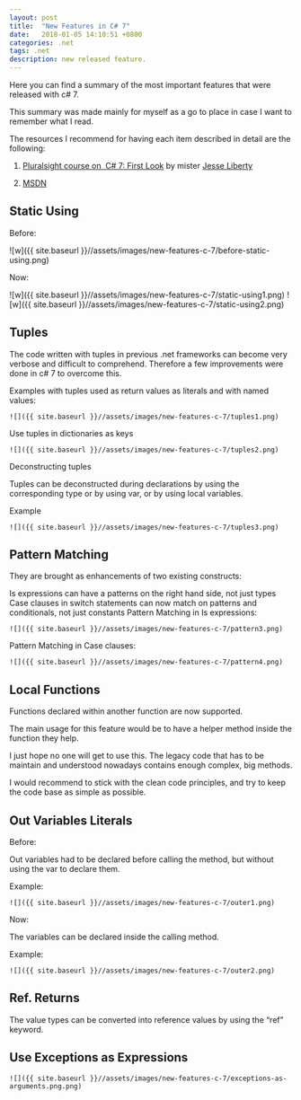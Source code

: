 ```yaml
---
layout: post
title:  "New Features in C# 7"
date:   2018-01-05 14:10:51 +0800
categories: .net
tags: .net
description: new released feature.
---
```

Here you can find a summary of the most important features that were released with c# 7.

This summary was made mainly for myself as a go to place in case I want to remember what I read.

The resources I recommend for having each item described in detail are the following:

   1. [Pluralsight course on  C# 7: First Look][Pluralsight-Csharp-7] by mister [Jesse Liberty][Jesse-Liberty] 

   2. [MSDN][MSDN]


## Static Using

Before:

  ![w]({{ site.baseurl }}//assets/images/new-features-c-7/before-static-using.png)


Now:

  ![w]({{ site.baseurl }}//assets/images/new-features-c-7/static-using1.png)
  ![w]({{ site.baseurl }}//assets/images/new-features-c-7/static-using2.png)

## Tuples

The code written with tuples in previous .net frameworks can become very verbose and difficult to comprehend.  Therefore a few improvements were done in c# 7 to overcome this.


Examples with tuples used as return values as literals and with named values:

    ![]({{ site.baseurl }}//assets/images/new-features-c-7/tuples1.png)


Use tuples in dictionaries as keys

    ![]({{ site.baseurl }}//assets/images/new-features-c-7/tuples2.png)

Deconstructing tuples

Tuples can be deconstructed during declarations by using the corresponding type or by using var, or by using local variables.

  Example

    ![]({{ site.baseurl }}//assets/images/new-features-c-7/tuples3.png)

## Pattern Matching

They are brought as enhancements of two existing constructs:

Is expressions can have a patterns on the right hand side, not just types
Case clauses in switch statements can now match on patterns and conditionals, not just constants
Pattern Matching in Is expressions:

    ![]({{ site.baseurl }}//assets/images/new-features-c-7/pattern3.png)

Pattern Matching in Case clauses:

    ![]({{ site.baseurl }}//assets/images/new-features-c-7/pattern4.png)

 

## Local Functions

Functions declared within another function are now supported.

The main usage for this feature would be to have a helper method inside the function they help.

I just hope no one will get to use this. The legacy code that has to be maintain and understood nowadays contains enough complex, big methods.

I would recommend to stick with the clean code principles, and try to keep the code base as simple as possible.


## Out Variables Literals

Before:

Out variables had to be declared before calling the method, but without using the var to declare them.

  Example:

    ![]({{ site.baseurl }}//assets/images/new-features-c-7/outer1.png)


Now:

The variables can be declared inside the calling method.

  Example:

    ![]({{ site.baseurl }}//assets/images/new-features-c-7/outer2.png)



## Ref. Returns

The value types can be converted into reference values by using the “ref” keyword.


## Use Exceptions as Expressions

    ![]({{ site.baseurl }}//assets/images/new-features-c-7/exceptions-as-arguments.png.png)

 

[Pluralsight-Csharp-7]: https://www.pluralsight.com/courses/csharp-7-first-look 
[Jesse-Liberty]: https://app.pluralsight.com/profile/author/jesse-liberty 
[MSDN]: https://docs.microsoft.com/en-us/dotnet/csharp/whats-new/csharp-7
